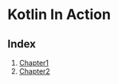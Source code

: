 # Kotlin In Action

## Index
1. [Chapter1](./src/main/kotlin/chapter1)
2. [Chapter2](./src/main/kotlin/chapter2)


